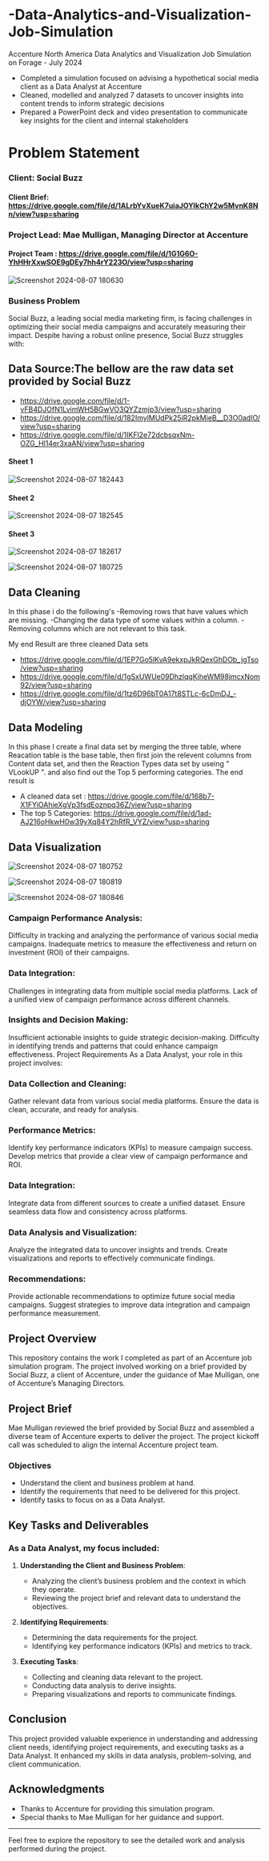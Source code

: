 # -Data-Analytics-and-Visualization-Job-Simulation
Accenture North America Data Analytics and Visualization Job Simulation on
Forage - July 2024

 * Completed a simulation focused on advising a hypothetical social media client
   as a Data Analyst at Accenture
 * Cleaned, modelled and analyzed 7 datasets to uncover insights into content
   trends to inform strategic decisions
 * Prepared a PowerPoint deck and video presentation to communicate key insights
   for the client and internal stakeholders

# Problem Statement
### Client: Social Buzz
#### Client Brief: https://drive.google.com/file/d/1ALrbYvXueK7uiaJOYIkChY2w5MvnK8Nn/view?usp=sharing


### Project Lead: Mae Mulligan, Managing Director at Accenture
#### Project Team : https://drive.google.com/file/d/1G1G6O-YhHHrXxwSOE9gDEy7hh4rY223O/view?usp=sharing

![Screenshot 2024-08-07 180630](https://github.com/user-attachments/assets/7904d28d-c5c1-4c7c-9bf1-355b6c53b76b)

### Business Problem
Social Buzz, a leading social media marketing firm, is facing challenges in optimizing their social media campaigns and accurately measuring their impact. Despite having a robust online presence, Social Buzz struggles with:
## Data Source:The bellow are the raw data set provided by Social Buzz
- https://drive.google.com/file/d/1-vFB4DJOfN1LvimWH5BGwVO3QYZzmjp3/view?usp=sharing
- https://drive.google.com/file/d/182ImylMUdPk25iR2pkMieB__D3O0adIO/view?usp=sharing
- https://drive.google.com/file/d/1IKFl2e72dcbsqxNm-OZG_Hl14er3xaAN/view?usp=sharing
#### Sheet 1
![Screenshot 2024-08-07 182443](https://github.com/user-attachments/assets/50682eee-4c14-4a1b-b159-1683db65766c)

#### Sheet 2
![Screenshot 2024-08-07 182545](https://github.com/user-attachments/assets/4f9c901f-55eb-4fbc-8a9c-917f6ede9753)
#### Sheet 3
![Screenshot 2024-08-07 182617](https://github.com/user-attachments/assets/6de41b20-d62c-4732-8378-bc6953688d69)

![Screenshot 2024-08-07 180725](https://github.com/user-attachments/assets/5c6abf8a-9681-4778-944f-869a7ecfe609)

 ## Data Cleaning
 In this phase i do the following's
-Removing rows that have values which are missing.
-Changing the data type of some values within a column.
-Removing columns which are not relevant to this task.

My end Result are  three cleaned Data sets
- https://drive.google.com/file/d/1EP7Go5lKvA9ekxpJkRQexGhDOb_jgTso/view?usp=sharing
- https://drive.google.com/file/d/1gSxUWUe09DhzlqqKjheWM98jmcxNom92/view?usp=sharing
- https://drive.google.com/file/d/1tz6D96bT0A17t8STLc-6cDmDJ_-djOYW/view?usp=sharing
## Data Modeling
 In this phase I create a final data set by merging the three table, where Reacation table is the base table, then first join the relevent columns from Content data set, and then the Reaction Types data set by useing " VLookUP ".
 and  also find out the Top 5 performing categories.
 The end result is
 - A cleaned data set : https://drive.google.com/file/d/168b7-X1FYiOAhieXgVp3fsdEoznpq36Z/view?usp=sharing
 - The top 5 Categories: https://drive.google.com/file/d/1ad-AJ216oHkwH0w39yXq84Y2hRfR_VYZ/view?usp=sharing

## Data Visualization

![Screenshot 2024-08-07 180752](https://github.com/user-attachments/assets/457e30d8-b5aa-48d5-b454-09be974a4c03)

![Screenshot 2024-08-07 180819](https://github.com/user-attachments/assets/f068f04f-598f-472b-9d4e-b4bd989ce952)

![Screenshot 2024-08-07 180846](https://github.com/user-attachments/assets/f5eecf9b-2638-4db9-8fa9-2dc2d5909fd2)
### Campaign Performance Analysis:

Difficulty in tracking and analyzing the performance of various social media campaigns.
Inadequate metrics to measure the effectiveness and return on investment (ROI) of their campaigns.
### Data Integration:

Challenges in integrating data from multiple social media platforms.
Lack of a unified view of campaign performance across different channels.
### Insights and Decision Making:

Insufficient actionable insights to guide strategic decision-making.
Difficulty in identifying trends and patterns that could enhance campaign effectiveness.
Project Requirements
As a Data Analyst, your role in this project involves:

### Data Collection and Cleaning:

Gather relevant data from various social media platforms.
Ensure the data is clean, accurate, and ready for analysis.
### Performance Metrics:

Identify key performance indicators (KPIs) to measure campaign success.
Develop metrics that provide a clear view of campaign performance and ROI.
### Data Integration:

Integrate data from different sources to create a unified dataset.
Ensure seamless data flow and consistency across platforms.
### Data Analysis and Visualization:

Analyze the integrated data to uncover insights and trends.
Create visualizations and reports to effectively communicate findings.
### Recommendations:

Provide actionable recommendations to optimize future social media campaigns.
Suggest strategies to improve data integration and campaign performance measurement.


## Project Overview

This repository contains the work I completed as part of an Accenture job simulation program. The project involved working on a brief provided by Social Buzz, a client of Accenture, under the guidance of Mae Mulligan, one of Accenture’s Managing Directors.

## Project Brief

Mae Mulligan reviewed the brief provided by Social Buzz and assembled a diverse team of Accenture experts to deliver the project. The project kickoff call was scheduled to align the internal Accenture project team.

### Objectives

- Understand the client and business problem at hand.
- Identify the requirements that need to be delivered for this project.
- Identify tasks to focus on as a Data Analyst.

## Key Tasks and Deliverables

### As a Data Analyst, my focus included:

1. **Understanding the Client and Business Problem**:
    - Analyzing the client’s business problem and the context in which they operate.
    - Reviewing the project brief and relevant data to understand the objectives.

2. **Identifying Requirements**:
    - Determining the data requirements for the project.
    - Identifying key performance indicators (KPIs) and metrics to track.

3. **Executing Tasks**:
    - Collecting and cleaning data relevant to the project.
    - Conducting data analysis to derive insights.
    - Preparing visualizations and reports to communicate findings.



## Conclusion

This project provided valuable experience in understanding and addressing client needs, identifying project requirements, and executing tasks as a Data Analyst. It enhanced my skills in data analysis, problem-solving, and client communication.

## Acknowledgments

- Thanks to Accenture for providing this simulation program.
- Special thanks to Mae Mulligan for her guidance and support.

---

Feel free to explore the repository to see the detailed work and analysis performed during the project.

